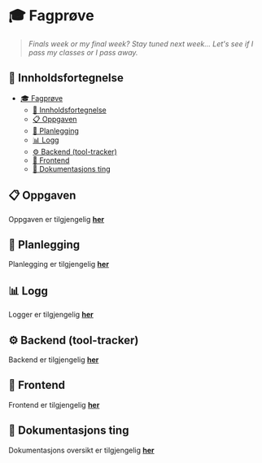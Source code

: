 # 🎓 Fagprøve

> *Finals week or my final week? Stay tuned next week... Let's see if I pass my classes or I pass away.*

## 📖 Innholdsfortegnelse

- [🎓 Fagprøve](#-fagprøve)
  - [📖 Innholdsfortegnelse](#-innholdsfortegnelse)
  - [📋 Oppgaven](#-oppgaven)
  - [📝 Planlegging](#-planlegging)
  - [📊 Logg](#-logg)
  - [⚙️ Backend (tool-tracker)](#️-backend-tool-tracker)
  - [🎨 Frontend](#-frontend)
  - [🔰 Dokumentasjons ting](#-dokumentasjons-ting)

## 📋 Oppgaven

Oppgaven er tilgjengelig **[her](task/task.md)**

## 📝 Planlegging

Planlegging er tilgjengelig **[her](plan/plan.md)**

## 📊 Logg

Logger er tilgjengelig **[her](logs/logs.md)**

## ⚙️ Backend (tool-tracker)

Backend er tilgjengelig **[her](https://github.com/Kireobat/tool-tracker)**

## 🎨 Frontend

Frontend er tilgjengelig **[her](https://github.com/Kireobat/tool-tracker-web)**

## 🔰 Dokumentasjons ting

Dokumentasjons oversikt er tilgjengelig **[her](docs/overview.md)**
